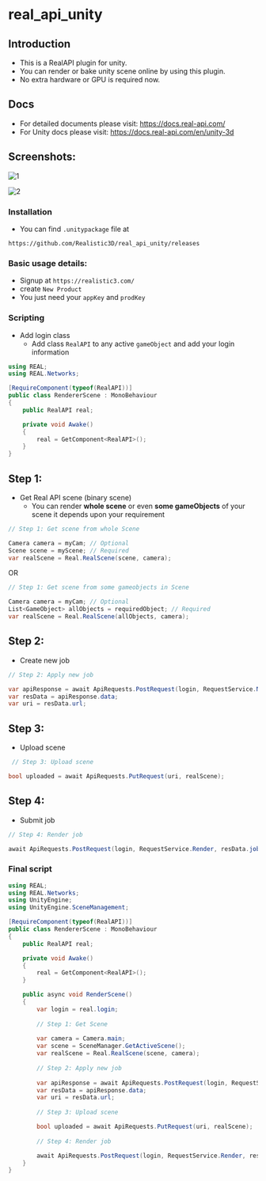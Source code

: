# real_api_unity

## Introduction
- This is a RealAPI plugin for unity.
- You can render or bake unity scene online by using this plugin.
- No extra hardware or GPU is required now.

## Docs
* For detailed documents please visit: https://docs.real-api.com/
* For Unity docs please visit: https://docs.real-api.com/en/unity-3d

## Screenshots:

![1](https://github.com/Realistic3D/real_api_unity/assets/119076217/7d5ce8f4-3ab9-40b4-9570-b790ecd1cc23)

![2](https://github.com/Realistic3D/real_api_unity/assets/119076217/32b16425-9267-4094-b83a-2ebfd7bca7f8)

### Installation
* You can find `.unitypackage` file at
```CURL
https://github.com/Realistic3D/real_api_unity/releases
```

### Basic usage details:

* Signup at `https://realistic3.com/` 
* create `New Product`
* You just need your `appKey` and `prodKey`

### Scripting

* Add login class
    - Add class `RealAPI` to any active `gameObject` and add your login information

```c#
using REAL;
using REAL.Networks;

[RequireComponent(typeof(RealAPI))]
public class RendererScene : MonoBehaviour
{
    public RealAPI real;

    private void Awake()
    {
        real = GetComponent<RealAPI>();
    }
}
```

## Step 1:

* Get Real API scene (binary scene)
  - You can render **whole scene** or even **some gameObjects** of your scene it depends upon your requirement

```c#
// Step 1: Get scene from whole Scene

Camera camera = myCam; // Optional
Scene scene = myScene; // Required
var realScene = Real.RealScene(scene, camera);
```

OR

```c#
// Step 1: Get scene from some gameobjects in Scene

Camera camera = myCam; // Optional
List<GameObject> allObjects = requiredObject; // Required
var realScene = Real.RealScene(allObjects, camera);
```

## Step 2:

* Create new job
```c#
// Step 2: Apply new job

var apiResponse = await ApiRequests.PostRequest(login, RequestService.New);
var resData = apiResponse.data; 
var uri = resData.url;
```

## Step 3:

* Upload scene
```c#
 // Step 3: Upload scene

bool uploaded = await ApiRequests.PutRequest(uri, realScene);
```

## Step 4:

* Submit job
```c#
// Step 4: Render job

await ApiRequests.PostRequest(login, RequestService.Render, resData.jobID);
```

### Final script

```c#
using REAL;
using REAL.Networks;
using UnityEngine;
using UnityEngine.SceneManagement;

[RequireComponent(typeof(RealAPI))]
public class RendererScene : MonoBehaviour
{
    public RealAPI real;

    private void Awake()
    {
        real = GetComponent<RealAPI>();
    }

    public async void RenderScene()
    {
        var login = real.login;
        
        // Step 1: Get Scene
        
        var camera = Camera.main;
        var scene = SceneManager.GetActiveScene();
        var realScene = Real.RealScene(scene, camera);
        
        // Step 2: Apply new job
        
        var apiResponse = await ApiRequests.PostRequest(login, RequestService.New);
        var resData = apiResponse.data; 
        var uri = resData.url;
        
        // Step 3: Upload scene

        bool uploaded = await ApiRequests.PutRequest(uri, realScene);
        
        // Step 4: Render job

        await ApiRequests.PostRequest(login, RequestService.Render, resData.jobID);
    }
}
```

